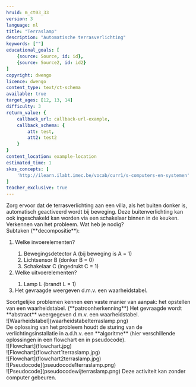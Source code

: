 ```yaml
---
hruid: m_ct03_33
version: 3
language: nl
title: "Terraslamp"
description: "Automatische terrasverlichting"
keywords: [""]
educational_goals: [
    {source: Source, id: id}, 
    {source: Source2, id: id2}
]
copyright: dwengo
licence: dwengo
content_type: text/ct-schema
available: true
target_ages: [12, 13, 14]
difficulty: 3
return_value: {
    callback_url: callback-url-example,
    callback_schema: {
        att: test,
        att2: test2
    }
}
content_location: example-location
estimated_time: 1
skos_concepts: [
    'http://ilearn.ilabt.imec.be/vocab/curr1/s-computers-en-systemen'
]
teacher_exclusive: true
---
```


<context>
Zorg ervoor dat de terrasverlichting aan een villa, als het buiten donker is, automatisch geactiveerd wordt bij beweging. Deze buitenverlichting kan ook ingeschakeld kan worden via een schakelaar binnen in de keuken. 
</div>
</context>
<decomposition>
Verkennen van het probleem. Wat heb je nodig? <br> 
Subtaken (**decompositie**):<br>
<ol>
    <li>Welke invoerelementen?</li>
        <ol> <li>Bewegingsdetector A (bij beweging is A  = 1)</li>
             <li>Lichtsensor B (donker B = 0)</li>
             <li>Schakelaar C (ingedrukt C = 1)</li>
        </ol>
    <li>Welke uitvoerelementen?</li>
        <ol>
            <li>Lamp L (brandt L = 1)</li>
        </ol>
    <li>Het gevraagde weergeven d.m.v. een waarheidstabel. </li>
</ol>
</decomposition>
<patternRecognition>
Soortgelijke problemen kennen een vaste manier van aanpak: het opstellen van een waarheidstabel. (**patroonherkenning**)
</patternRecognition>
<abstraction>
Het gevraagde wordt **abstract** weergegeven d.m.v. een waarheidstabel.<br>
![Waarheidstabel](waarheidstabelterraslamp.png)  <br>
</abstraction>
<algorithms>
De oplossing van het probleem houdt de sturing van de verlichtingsinstallatie in a.d.h.v. een **algoritme** (hier verschillende oplossingen in een flowchart en in pseudocode).<br>
![Flowchart](flowchart.jpg)<br>
![Flowchart](flowchart1terraslamp.jpg)<br>
![Flowchart](flowchart2terraslamp.jpg)<br>
![Pseudocode](pseudocode1terraslamp.png)<br>
![Pseudocode](pseudocodewijterraslamp.png)
</algorithms>
<implementation>
Deze activiteit kan zonder computer gebeuren.
</implementation>

